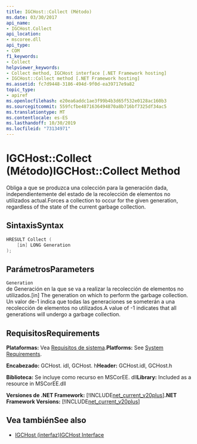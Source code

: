 ```yaml
---
title: IGCHost::Collect (Método)
ms.date: 03/30/2017
api_name:
- IGCHost.Collect
api_location:
- mscoree.dll
api_type:
- COM
f1_keywords:
- Collect
helpviewer_keywords:
- Collect method, IGCHost interface [.NET Framework hosting]
- IGCHost::Collect method [.NET Framework hosting]
ms.assetid: fc7d9448-3186-494d-9f0d-ea39717e9a82
topic_type:
- apiref
ms.openlocfilehash: e20ea6addc1ae3f99b4b3d65f532e0128ac160b3
ms.sourcegitcommit: 559fcfbe4871636494870a8b716bf7325df34ac5
ms.translationtype: MT
ms.contentlocale: es-ES
ms.lasthandoff: 10/30/2019
ms.locfileid: "73134971"
---
```

# <a name="igchostcollect-method"></a><span data-ttu-id="8e5a2-102">IGCHost::Collect (Método)</span><span class="sxs-lookup"><span data-stu-id="8e5a2-102">IGCHost::Collect Method</span></span>
<span data-ttu-id="8e5a2-103">Obliga a que se produzca una colección para la generación dada, independientemente del estado de la recolección de elementos no utilizados actual.</span><span class="sxs-lookup"><span data-stu-id="8e5a2-103">Forces a collection to occur for the given generation, regardless of the state of the current garbage collection.</span></span>  
  
## <a name="syntax"></a><span data-ttu-id="8e5a2-104">Sintaxis</span><span class="sxs-lookup"><span data-stu-id="8e5a2-104">Syntax</span></span>  
  
```cpp  
HRESULT Collect (  
    [in] LONG Generation  
);  
```  
  
## <a name="parameters"></a><span data-ttu-id="8e5a2-105">Parámetros</span><span class="sxs-lookup"><span data-stu-id="8e5a2-105">Parameters</span></span>  
 `Generation`  
 <span data-ttu-id="8e5a2-106">de Generación en la que se va a realizar la recolección de elementos no utilizados.</span><span class="sxs-lookup"><span data-stu-id="8e5a2-106">[in] The generation on which to perform the garbage collection.</span></span> <span data-ttu-id="8e5a2-107">Un valor de-1 indica que todas las generaciones se someterán a una recolección de elementos no utilizados.</span><span class="sxs-lookup"><span data-stu-id="8e5a2-107">A value of -1 indicates that all generations will undergo a garbage collection.</span></span>  
  
## <a name="requirements"></a><span data-ttu-id="8e5a2-108">Requisitos</span><span class="sxs-lookup"><span data-stu-id="8e5a2-108">Requirements</span></span>  
 <span data-ttu-id="8e5a2-109">**Plataformas:** Vea [Requisitos de sistema](../../../../docs/framework/get-started/system-requirements.md).</span><span class="sxs-lookup"><span data-stu-id="8e5a2-109">**Platforms:** See [System Requirements](../../../../docs/framework/get-started/system-requirements.md).</span></span>  
  
 <span data-ttu-id="8e5a2-110">**Encabezado:** GCHost. idl, GCHost. h</span><span class="sxs-lookup"><span data-stu-id="8e5a2-110">**Header:** GCHost.idl, GCHost.h</span></span>  
  
 <span data-ttu-id="8e5a2-111">**Biblioteca:** Se incluye como recurso en MSCorEE. dll</span><span class="sxs-lookup"><span data-stu-id="8e5a2-111">**Library:** Included as a resource in MSCorEE.dll</span></span>  
  
 <span data-ttu-id="8e5a2-112">**Versiones de .NET Framework:** [!INCLUDE[net_current_v20plus](../../../../includes/net-current-v20plus-md.md)]</span><span class="sxs-lookup"><span data-stu-id="8e5a2-112">**.NET Framework Versions:** [!INCLUDE[net_current_v20plus](../../../../includes/net-current-v20plus-md.md)]</span></span>  
  
## <a name="see-also"></a><span data-ttu-id="8e5a2-113">Vea también</span><span class="sxs-lookup"><span data-stu-id="8e5a2-113">See also</span></span>

- [<span data-ttu-id="8e5a2-114">IGCHost (interfaz)</span><span class="sxs-lookup"><span data-stu-id="8e5a2-114">IGCHost Interface</span></span>](../../../../docs/framework/unmanaged-api/hosting/igchost-interface.md)
